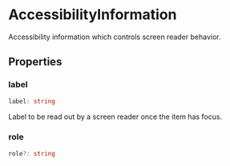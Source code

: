 # AccessibilityInformation

Accessibility information which controls screen reader behavior.

## Properties

### label

```typescript
label: string
```

Label to be read out by a screen reader once the item has focus.

### role

```typescript
role?: string
```


